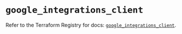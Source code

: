 # `google_integrations_client`

Refer to the Terraform Registry for docs: [`google_integrations_client`](https://registry.terraform.io/providers/hashicorp/google-beta/6.32.0/docs/resources/google_integrations_client).
